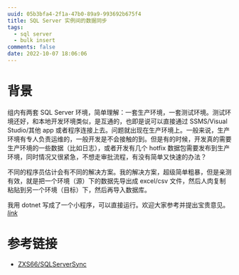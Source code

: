 ```yaml
---
uuid: 05b3bfa4-2f1a-47b0-89a9-993692b675f4
title: SQL Server 实例间的数据同步
tags:
  - sql server
  - bulk insert
comments: false
date: 2022-10-07 18:06:06
---
```


# 背景
组内有两套 SQL Server 环境，简单理解：一套生产环境，一套测试环境。测试环境还好，和本地开发环境类似，是互通的，也即是说可以直接通过 SSMS/Visual Studio/其他 app 或者程序连接上去。问题就出现在生产环境上。一般来说，生产环境有专人负责运维的，一般开发是不会接触的到。但是有的时候，开发真的需要生产环境的一些数据（比如日志），或者开发有几个 hotfix 数据包需要发布到生产环境，同时情况又很紧急，不想走审批流程，有没有简单又快速的办法？

不同的程序员估计会有不同的解决方案。我的解决方案，超级简单粗暴，但是亲测有效，就是把一个环境（源）下的数据先导出成 excel/csv 文件，然后人肉复制粘贴到另一个环境（目标）下，然后再导入数据库。

我用 dotnet 写成了一个小程序，可以直接运行。欢迎大家参考并提出宝贵意见。[<i class="mdui-icon material-icons">link</i>](https://github.com/ZXS66/SQLServerSync)

# 参考链接

- [ZXS66/SQLServerSync](https://github.com/ZXS66/SQLServerSync)
